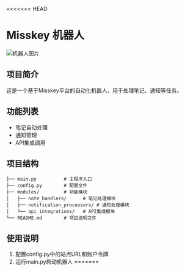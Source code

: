 <<<<<<< HEAD
# Misskey 机器人

![机器人图片](https://cn-sy1.rains3.com/tdws/files/16230795-d8f3-4103-87f1-6eab221a4f46.webp)

## 项目简介

这是一个基于Misskey平台的自动化机器人，用于处理笔记、通知等任务。

## 功能列表

- 笔记自动处理
- 通知管理
- API集成调用

## 项目结构

```
├── main.py          # 主程序入口
├── config.py        # 配置文件
├── modules/         # 功能模块
│   ├── note_handlers/      # 笔记处理模块
│   ├── notification_processors/ # 通知处理模块
│   └── api_integrations/   # API集成模块
└── README.md        # 项目说明文件
```

## 使用说明

1. 配置config.py中的站点URL和账户令牌
2. 运行main.py启动机器人
=======

